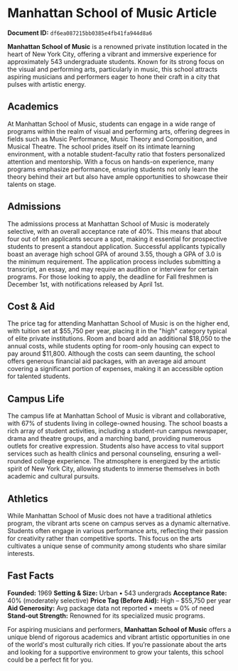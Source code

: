 # Manhattan School of Music Article

**Document ID:** `df6ea087215bb0385e4fb41fa944d8a6`

**Manhattan School of Music** is a renowned private institution located in the heart of New York City, offering a vibrant and immersive experience for approximately 543 undergraduate students. Known for its strong focus on the visual and performing arts, particularly in music, this school attracts aspiring musicians and performers eager to hone their craft in a city that pulses with artistic energy.

## Academics
At Manhattan School of Music, students can engage in a wide range of programs within the realm of visual and performing arts, offering degrees in fields such as Music Performance, Music Theory and Composition, and Musical Theatre. The school prides itself on its intimate learning environment, with a notable student-faculty ratio that fosters personalized attention and mentorship. With a focus on hands-on experience, many programs emphasize performance, ensuring students not only learn the theory behind their art but also have ample opportunities to showcase their talents on stage.

## Admissions
The admissions process at Manhattan School of Music is moderately selective, with an overall acceptance rate of 40%. This means that about four out of ten applicants secure a spot, making it essential for prospective students to present a standout application. Successful applicants typically boast an average high school GPA of around 3.55, though a GPA of 3.0 is the minimum requirement. The application process includes submitting a transcript, an essay, and may require an audition or interview for certain programs. For those looking to apply, the deadline for Fall freshmen is December 1st, with notifications released by April 1st.

## Cost & Aid
The price tag for attending Manhattan School of Music is on the higher end, with tuition set at $55,750 per year, placing it in the "high" category typical of elite private institutions. Room and board add an additional $18,050 to the annual costs, while students opting for room-only housing can expect to pay around $11,800. Although the costs can seem daunting, the school offers generous financial aid packages, with an average aid amount covering a significant portion of expenses, making it an accessible option for talented students.

## Campus Life
The campus life at Manhattan School of Music is vibrant and collaborative, with 67% of students living in college-owned housing. The school boasts a rich array of student activities, including a student-run campus newspaper, drama and theatre groups, and a marching band, providing numerous outlets for creative expression. Students also have access to vital support services such as health clinics and personal counseling, ensuring a well-rounded college experience. The atmosphere is energized by the artistic spirit of New York City, allowing students to immerse themselves in both academic and cultural pursuits.

## Athletics
While Manhattan School of Music does not have a traditional athletics program, the vibrant arts scene on campus serves as a dynamic alternative. Students often engage in various performance arts, reflecting their passion for creativity rather than competitive sports. This focus on the arts cultivates a unique sense of community among students who share similar interests.

## Fast Facts
**Founded:** 1969
**Setting & Size:** Urban • 543 undergrads
**Acceptance Rate:** 40% (moderately selective)
**Price Tag (Before Aid):** High – $55,750 per year
**Aid Generosity:** Avg package data not reported • meets ≈ 0% of need
**Stand-out Strength:** Renowned for its specialized music programs.

For aspiring musicians and performers, **Manhattan School of Music** offers a unique blend of rigorous academics and vibrant artistic opportunities in one of the world's most culturally rich cities. If you’re passionate about the arts and looking for a supportive environment to grow your talents, this school could be a perfect fit for you.
